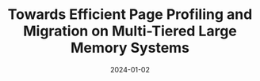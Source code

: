 ---
title: "Towards Efficient Page Profiling and Migration on Multi-Tiered Large Memory Systems"
collection: publications
date: 2024-01-02
venue: 'EuroSys XVIII (<b>EuroSys&apos;24</b>)'
paperurl: 'https://dl.acm.org/doi/10.1145/3627703.3650075'
authors: '<u>Jie Ren</u>, Dong Xu, Junhee Ryu, Kwangsik Shin, Daewoo Kim, and Dong Li'
---